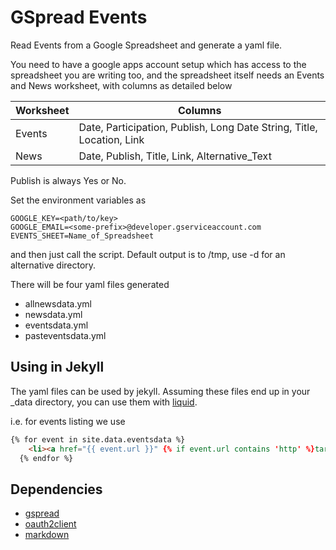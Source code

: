 # GSpread Events

Read Events from a Google Spreadsheet and generate a yaml file.

You need to have a google apps account setup which has access to the
spreadsheet you are writing too, and the spreadsheet itself needs 
an Events and News worksheet, with columns as detailed below 

| **Worksheet** |**Columns** |
| ------------- | ---------- |
| Events	| Date, Participation, Publish, Long Date String, Title, Location, Link |
| News		| Date, Publish, Title, Link, Alternative_Text |

Publish is always Yes or No.

Set the environment variables as

```
GOOGLE_KEY=<path/to/key>
GOOGLE_EMAIL=<some-prefix>@developer.gserviceaccount.com
EVENTS_SHEET=Name_of_Spreadsheet
```

and then just call the script. Default output is to /tmp, use -d <outdir>
for an alternative directory.

There will be four yaml files generated

* allnewsdata.yml		
* newsdata.yml		
* eventsdata.yml		
* pasteventsdata.yml

## Using in Jekyll

The yaml files can be used by jekyll. Assuming these files end up in your
_data directory, you can use them with [liquid](http://jekyllrb.com/docs/templates/).

i.e. for events listing we use 

``` html
{% for event in site.data.eventsdata %}
	<li><a href="{{ event.url }}" {% if event.url contains 'http' %}target="_blank"{% endif %}>{{ event.title }}</a>, {{ event.dateandloc }}</li>
  {% endfor %}
```

## Dependencies

* [gspread](https://github.com/burnash/gspread)
* [oauth2client](https://github.com/google/oauth2client)
* [markdown](https://pypi.python.org/pypi/Markdown)

